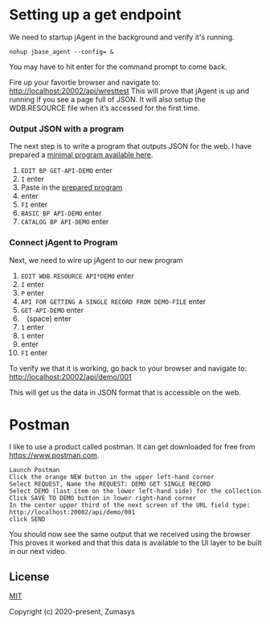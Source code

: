 # Setting up a get endpoint
We need to startup jAgent in the background and verify it's running.
```
nohup jbase_agent --config= & 
```
You may have to hit enter for the command prompt to come back.  
  
Fire up your favortie browser and navigate to: [http://localhost:20002/api/wresttest](http://localhost:20002/api/wresttest) This will prove that jAgent is up and running if you see a page full of JSON. It will also setup the WDB.RESOURCE file when it’s accessed for the first time.  
  
### Output JSON with a program 
The next step is to write a program that outputs JSON for the web. I have prepared a [minimal program available here](https://github.com/pickmultivalue/full-stack-with-pick-tutorial/tree/master/back-end/jbase/setting-up-get-endpoint/GET-API-DEMO.b).

1. `EDIT BP GET-API-DEMO` enter
1. `I` enter 
1. Paste in the [prepared program](https://github.com/pickmultivalue/full-stack-with-pick-tutorial/tree/master/back-end/jbase/setting-up-get-endpoint/GET-API-DEMO.b)
1. enter
1. `FI` enter
1. `BASIC BP API-DEMO` enter
1. `CATALOG BP API-DEMO` enter
  
### Connect jAgent to Program 
Next, we need to wire up jAgent to our new program

1. `EDIT WDB.RESOURCE API*DEMO` enter
1. `I` enter 
1. `P` enter
1. `API FOR GETTING A SINGLE RECORD FROM DEMO-FILE` enter
1. `GET-API-DEMO` enter
1. ` ` (space) enter
1. `1` enter
1. `1` enter
1. enter
1. `FI` enter
  
To verify we that it is working, go back to your browser and navigate to: [http://localhost:20002/api/demo/001](http://localhost:20002/api/demo/001)  
  
This will get us the data in JSON format that is accessible on the web.

# Postman
I like to use a product called postman.
It can get downloaded for free from https://www.postman.com.

```
Launch Postman
Click the orange NEW button in the upper left-hand corner
Select REQUEST, Name the REQUEST: DEMO GET SINGLE RECORD
Select DEMO (last item on the lower left-hand side) for the collection
Click SAVE TO DEMO button in lower right-hand corner
In the center upper third of the next screen of the URL field type: http://localhost:20002/api/demo/001
click SEND
```
You should now see the same output that we received using the browser
This proves it worked and that this data is available to the UI layer to be built in our next video.

  
## License
[MIT](https://opensource.org/licenses/MIT)  
  
Copyright (c) 2020-present, Zumasys
